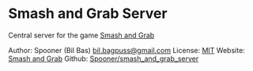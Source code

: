 Smash and Grab Server
=====================

Central server for the game [Smash and Grab](http://spooner.github.com/games/smash_and_grab)

Author: Spooner (Bil Bas) bil.bagpuss@gmail.com
License: [MIT](http://www.opensource.org/licenses/mit-license.php)
Website: [Smash and Grab](http://spooner.github.com/games/smash_and_grab)
Github: [Spooner/smash_and_grab_server](https://github.com/Spooner/smash_and_grab_server)